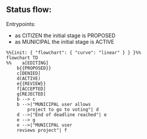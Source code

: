 ## Status flow:
Entrypoints:
- as CITIZEN the initial stage is PROPOSED
- as MUNICIPAL the initial stage is ACTIVE
```mermaid
%%{init: { "flowchart": { "curve": "linear" } } }%%
flowchart TD
%%    a[EDITING]
    b{{PROPOSED}}
    c[DENIED]
    d(ACTIVE)
    e{{REVIEW}}
    f[ACCEPTED]
    g[REJECTED]
    b --> c
    b -->|"MUNICIPAL user allows 
        project to go to voting"| d
    d -->|"End of deadline reached"| e
    e --> g
    e -->|"MUNICIPAL user
    reviews project"| f
```